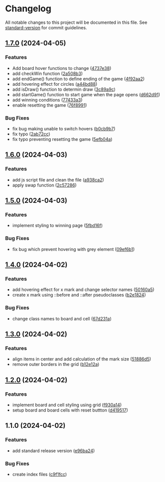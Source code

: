 # Changelog

All notable changes to this project will be documented in this file. See [standard-version](https://github.com/conventional-changelog/standard-version) for commit guidelines.

## [1.7.0](https://github.com/adammmusial/tic-tac-toe/compare/v1.6.0...v1.7.0) (2024-04-05)


### Features

* Add board hover functions to change ([4737e38](https://github.com/adammmusial/tic-tac-toe/commit/4737e38c071ae63fde8d858c05fc1d508aca6f79))
* add checkWin function ([2a508b3](https://github.com/adammmusial/tic-tac-toe/commit/2a508b360670b5e86efccfe40de8ce6721934ecc))
* add endGame() function to define ending of the game ([4f92aa2](https://github.com/adammmusial/tic-tac-toe/commit/4f92aa2cdb1e46e503bcb44a5c710dfee52b8212))
* add hovering effect for circles ([a44bd88](https://github.com/adammmusial/tic-tac-toe/commit/a44bd8856767052bdf06dee3a38f23a1f5a7e705))
* add isDraw() function to determin draw ([3c89a9c](https://github.com/adammmusial/tic-tac-toe/commit/3c89a9c323409b1eb1f033afd3f87b558d369c45))
* add startGame() function to start game when the page opens ([d662d91](https://github.com/adammmusial/tic-tac-toe/commit/d662d913ffe61392f1ca0364acedf57fbb14f52f))
* add winning conditions ([77433a3](https://github.com/adammmusial/tic-tac-toe/commit/77433a3ad2201fde23d56628cd12fc3494f4ac12))
* enable resetting the game ([76f8991](https://github.com/adammmusial/tic-tac-toe/commit/76f899138e1518af446a05ff5195489d260f9161))


### Bug Fixes

* fix bug making unable to switch hovers ([b0cb9b7](https://github.com/adammmusial/tic-tac-toe/commit/b0cb9b7ad3216c93efdd4fc630390c93b923d493))
* fix typo ([2ab72cc](https://github.com/adammmusial/tic-tac-toe/commit/2ab72cc1fb7013b6b9546155ba64c0a33808bcdf))
* fix typo preventing resetting the game ([5efb04a](https://github.com/adammmusial/tic-tac-toe/commit/5efb04a07b1cb67321cfe0263c91f32e9628fe81))

## [1.6.0](https://github.com/adammmusial/tic-tac-toe/compare/v1.5.0...v1.6.0) (2024-04-03)


### Features

* add js script file and clean the file ([a938ca2](https://github.com/adammmusial/tic-tac-toe/commit/a938ca2b9717b150a351fc43c94e458a8023a0f1))
* apply swap function ([2c57286](https://github.com/adammmusial/tic-tac-toe/commit/2c572865c8947cbdc8b4e0ed3c21b14c28302c08))

## [1.5.0](https://github.com/adammmusial/tic-tac-toe/compare/v1.4.0...v1.5.0) (2024-04-03)


### Features

* implement styling to winning page ([5fbd16f](https://github.com/adammmusial/tic-tac-toe/commit/5fbd16fe5c45865dc405550f5fe3692cde8ee576))


### Bug Fixes

* fix bug which prevent hovering with grey element ([09ef6b1](https://github.com/adammmusial/tic-tac-toe/commit/09ef6b1c5e920730b37e0001431fea1e41a25a20))

## [1.4.0](https://github.com/adammmusial/tic-tac-toe/compare/v1.3.0...v1.4.0) (2024-04-02)


### Features

* add hovering effect for x mark and change selector names ([50160a5](https://github.com/adammmusial/tic-tac-toe/commit/50160a59a0d9b455cff72e67bb7538d4a713205d))
* create x mark using ::before and ::after pseudoclasses ([b2e1824](https://github.com/adammmusial/tic-tac-toe/commit/b2e18243f875fc7c1c8f801fe0ef9413799ebec0))


### Bug Fixes

* change class names to board and cell ([67d231a](https://github.com/adammmusial/tic-tac-toe/commit/67d231ac7f71f3722610b69905350313489a2bae))

## [1.3.0](https://github.com/adammmusial/tic-tac-toe/compare/v1.2.0...v1.3.0) (2024-04-02)


### Features

* align items in center and add calculation of the mark size ([51886d5](https://github.com/adammmusial/tic-tac-toe/commit/51886d5ce7f795312bc87463253fa9fd0ea1ca50))
* remove outer borders in the grid ([b12e12a](https://github.com/adammmusial/tic-tac-toe/commit/b12e12a5f77d3a56de1d60af2cadb4585829760b))

## [1.2.0](https://github.com/adammmusial/tic-tac-toe/compare/v1.1.0...v1.2.0) (2024-04-02)


### Features

* implement board and cell styling using grid ([f930a14](https://github.com/adammmusial/tic-tac-toe/commit/f930a14c65901a091b7eef51cfe55fdae49ab14a))
* setup board and board cells with reset buttton ([d419517](https://github.com/adammmusial/tic-tac-toe/commit/d4195173e5414d667821e15e946f013cc63f3b7c))

## 1.1.0 (2024-04-02)


### Features

* add standard release version ([e96ba24](https://github.com/adammmusial/tic-tac-toe/commit/e96ba2421af8b5291b19a5141d893cbe799caaae))


### Bug Fixes

* create index files ([c9f1fcc](https://github.com/adammmusial/tic-tac-toe/commit/c9f1fcc884d545b77bd95c5a34beb4ff9d013fb1))
